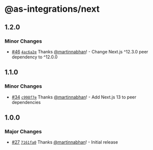 # @as-integrations/next

## 1.2.0

### Minor Changes

- [#46](https://github.com/apollo-server-integrations/apollo-server-integration-next/pull/46) [`4ac6a2e`](https://github.com/apollo-server-integrations/apollo-server-integration-next/commit/4ac6a2e788aee4b0d79534899c4febc8a5b4efbf) Thanks [@martinnabhan](https://github.com/martinnabhan)! - Change Next.js ^12.3.0 peer dependency to ^12.0.0

## 1.1.0

### Minor Changes

- [#34](https://github.com/apollo-server-integrations/apollo-server-integration-next/pull/34) [`c998f7e`](https://github.com/apollo-server-integrations/apollo-server-integration-next/commit/c998f7e699a9220e06168adad6a5322656690e3a) Thanks [@martinnabhan](https://github.com/martinnabhan)! - Add Next.js 13 to peer dependencies

## 1.0.0

### Major Changes

- [#27](https://github.com/apollo-server-integrations/apollo-server-integration-next/pull/27) [`7161fa0`](https://github.com/apollo-server-integrations/apollo-server-integration-next/commit/7161fa0126a0a8cc8587571cee7e2be178e25bc7) Thanks [@martinnabhan](https://github.com/martinnabhan)! - Initial release
